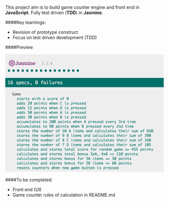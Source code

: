 This project aim is to build game counter engine and front end in **JavaScript**.
Fully test driven (**TDD**) in **Jasmine**.

####Key learnings:

- Revision of prototype construct
- Focus on test driven development (TDD)

####Preview

![flickr-search screenshot](https://github.com/maciejk77/game-counter-tdd/blob/master/img/screenshot.png?raw=true)

####To be completed:
- Front end (UI)
- Game counter rules of calculation in README.md